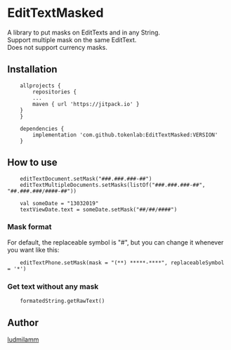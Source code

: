 # EditTextMasked
A library to put masks on EditTexts and in any String.  
Support multiple mask on the same EditText.  
Does not support currency masks.

## Installation

```
    allprojects {
        repositories {
	    ...
	    maven { url 'https://jitpack.io' }
	}
    }
```

```
    dependencies {
        implementation 'com.github.tokenlab:EditTextMasked:VERSION'
    }
```

## How to use

```
    editTextDocument.setMask("###.###.###-##")
    editTextMultipleDocuments.setMasks(listOf("###.###.###-##", "##.###.###/####-##"))

    val someDate = "13032019"
    textViewDate.text = someDate.setMask("##/##/####")
```

### Mask format
For default, the replaceable symbol is "#", but you can change it whenever you want like this:
```
    editTextPhone.setMask(mask = "(**) *****-****", replaceableSymbol = '*')
```

### Get text without any mask
```
    formatedString.getRawText()
```

## Author
[ludmilamm](https://github.com/ludmilamm)
